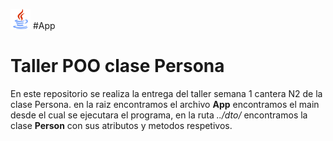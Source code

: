 ![alt tag](https://github.com/AdrianKvn/App/blob/master/java.png) #App
<h1> Taller POO clase Persona</h1>
En este repositorio se realiza la entrega del taller semana 1 cantera N2 
de la clase Persona.
en la raiz encontramos el archivo <strong> App</strong> encontramos el main desde el cual se
ejecutara el programa, en la ruta <em>../dto/</em> encontramos la clase <strong> Person</strong> con 
sus atributos y metodos respetivos. 


